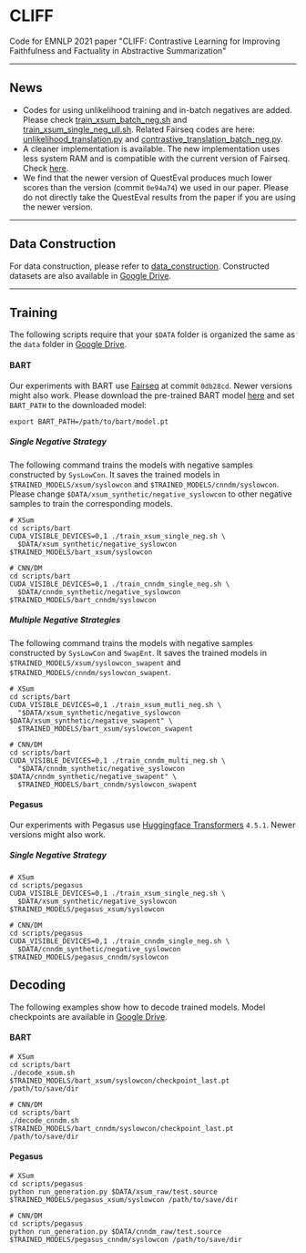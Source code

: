 # CLIFF

Code for EMNLP 2021 paper "CLIFF: Contrastive Learning for Improving Faithfulness and Factuality in Abstractive Summarization"

---------

## News

- Codes for using unlikelihood training and in-batch negatives are added. Please check [train_xsum_batch_neg.sh](scripts/bart/train_xsum_batch_neg.sh) and [train_xsum_single_neg_ull.sh](scripts/bart/train_xsum_single_neg_ull.sh).
Related Fairseq codes are here: [unlikelihood_translation.py](models/bart/unlikelihood_translation.py) and [contrastive_translation_batch_neg.py](models/bart/contrastive_translation_batch_neg.py).
- A cleaner implementation is available. The new implementation uses less system RAM and is compatible with the current version of Fairseq.
Check [here](new_fairseq_implementation).
- We find that the newer version of QuestEval produces much lower scores than the version (commit `0e94a74`) we used in our paper.
Please do not directly take the QuestEval results from the paper if you are using the newer version.

---------

## Data Construction

For data construction, please refer to [data_construction](data_construction).
Constructed datasets are also available in [Google Drive](https://drive.google.com/drive/folders/1b7JD419DBJv2BrNduBYOs8floP1JgO0-?usp=sharing).

---------

## Training

The following scripts require that your `$DATA` folder is organized the same as the `data` folder
in [Google Drive](https://drive.google.com/drive/folders/1b7JD419DBJv2BrNduBYOs8floP1JgO0-?usp=sharing).

#### BART

Our experiments with BART use [Fairseq](https://github.com/pytorch/fairseq) at commit `0db28cd`. Newer versions might also work.
Please download the pre-trained BART model [here](https://github.com/pytorch/fairseq/tree/master/examples/bart)
and set `BART_PATH` to the downloaded model:

```shell
export BART_PATH=/path/to/bart/model.pt
```

##### Single Negative Strategy

The following command trains the models with negative samples constructed by `SysLowCon`.
It saves the trained models in `$TRAINED_MODELS/xsum/syslowcon` and `$TRAINED_MODELS/cnndm/syslowcon`.
Please change `$DATA/xsum_synthetic/negative_syslowcon` to other negative samples to train the corresponding models.

```shell
# XSum
cd scripts/bart
CUDA_VISIBLE_DEVICES=0,1 ./train_xsum_single_neg.sh \
  $DATA/xsum_synthetic/negative_syslowcon $TRAINED_MODELS/bart_xsum/syslowcon

# CNN/DM
cd scripts/bart
CUDA_VISIBLE_DEVICES=0,1 ./train_cnndm_single_neg.sh \
  $DATA/cnndm_synthetic/negative_syslowcon $TRAINED_MODELS/bart_cnndm/syslowcon
```

##### Multiple Negative Strategies

The following command trains the models with negative samples constructed by `SysLowCon` and `SwapEnt`.
It saves the trained models in `$TRAINED_MODELS/xsum/syslowcon_swapent` and `$TRAINED_MODELS/cnndm/syslowcon_swapent`.

```shell
# XSum
cd scripts/bart
CUDA_VISIBLE_DEVICES=0,1 ./train_xsum_mutli_neg.sh \
  "$DATA/xsum_synthetic/negative_syslowcon $DATA/xsum_synthetic/negative_swapent" \
  $TRAINED_MODELS/bart_xsum/syslowcon_swapent

# CNN/DM
cd scripts/bart
CUDA_VISIBLE_DEVICES=0,1 ./train_cnndm_multi_neg.sh \
  "$DATA/cnndm_synthetic/negative_syslowcon $DATA/cnndm_synthetic/negative_swapent" \
  $TRAINED_MODELS/bart_cnndm/syslowcon_swapent
```

#### Pegasus

Our experiments with Pegasus use [Huggingface Transformers](https://github.com/huggingface/transformers) `4.5.1`.
Newer versions might also work.

##### Single Negative Strategy

```shell
# XSum
cd scripts/pegasus
CUDA_VISIBLE_DEVICES=0,1 ./train_xsum_single_neg.sh \
  $DATA/xsum_synthetic/negative_syslowcon $TRAINED_MODELS/pegasus_xsum/syslowcon
  
# CNN/DM
cd scripts/pegasus
CUDA_VISIBLE_DEVICES=0,1 ./train_cnndm_single_neg.sh \
  $DATA/cnndm_synthetic/negative_syslowcon $TRAINED_MODELS/pegasus_cnndm/syslowcon
```

## Decoding

The following examples show how to decode trained models. Model checkpoints are available in 
[Google Drive](https://drive.google.com/drive/folders/1b7JD419DBJv2BrNduBYOs8floP1JgO0-?usp=sharing).

#### BART

```shell
# XSum
cd scripts/bart
./decode_xsum.sh $TRAINED_MODELS/bart_xsum/syslowcon/checkpoint_last.pt /path/to/save/dir

# CNN/DM
cd scripts/bart
./decode_cnndm.sh $TRAINED_MODELS/bart_cnndm/syslowcon/checkpoint_last.pt /path/to/save/dir
```

#### Pegasus

```shell
# XSum
cd scripts/pegasus
python run_generation.py $DATA/xsum_raw/test.source $TRAINED_MODELS/pegasus_xsum/syslowcon /path/to/save/dir

# CNN/DM
cd scripts/pegasus
python run_generation.py $DATA/cnndm_raw/test.source $TRAINED_MODELS/pegasus_cnndm/syslowcon /path/to/save/dir
```
